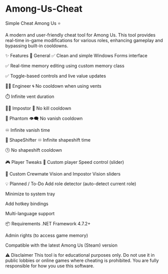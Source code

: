 # Among-Us-Cheat
Simple Cheat Among Us ⭐

A modern and user-friendly cheat tool for Among Us. This tool provides real-time in-game modifications for various roles, enhancing gameplay and bypassing built-in cooldowns.

✨ Features
🧰 General
✅ Clean and simple Windows Forms interface

✅ Real-time memory editing using custom memory class

✅ Toggle-based controls and live value updates

🧑‍🔧 Engineer
🌀 No cooldown when using vents

⏱️ Infinite vent duration

🦹‍♂️ Impostor
🔪 No kill cooldown

👻 Phantom
👁️‍🗨️ No vanish cooldown

♾️ Infinite vanish time

🧬 ShapeShifter
♾️ Infinite shapeshift time

🕒 No shapeshift cooldown

🎮 Player Tweaks
🚀 Custom player Speed control (slider)

🔭 Custom Crewmate Vision and Impostor Vision sliders

💡 Planned / To-Do
Add role detector (auto-detect current role)

Minimize to system tray

Add hotkey bindings

Multi-language support

📦 Requirements
.NET Framework 4.7.2+

Admin rights (to access game memory)

Compatible with the latest Among Us (Steam) version

⚠️ Disclaimer
This tool is for educational purposes only. Do not use it in public lobbies or online games where cheating is prohibited. You are fully responsible for how you use this software.
